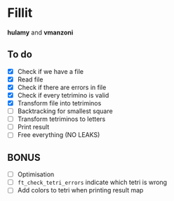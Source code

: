 # Fillit

**hulamy** and **vmanzoni**

## To do

- [x] Check if we have a file
- [x] Read file
- [x] Check if there are errors in file
- [x] Check if every tetrimino is valid
- [x] Transform file into tetriminos
- [ ] Backtracking for smallest square
- [ ] Transform tetriminos to letters
- [ ] Print result
- [ ] Free everything (NO LEAKS)

## BONUS
- [ ] Optimisation
- [ ] `ft_check_tetri_errors` indicate which tetri is wrong
- [ ] Add colors to tetri when printing result map
